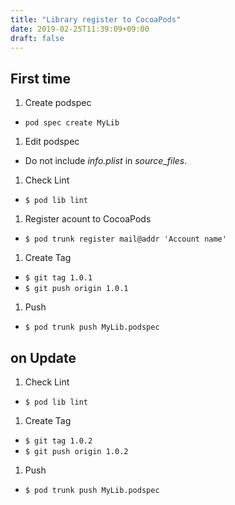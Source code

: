 ```yaml
---
title: "Library register to CocoaPods"
date: 2019-02-25T11:39:09+09:00
draft: false
---
```


## First time
1. Create podspec
  - `pod spec create MyLib`

1. Edit podspec
  - Do not include *info.plist* in *source_files*.

1. Check Lint
  - `$ pod lib lint`

1. Register acount to CocoaPods
  - `$ pod trunk register mail@addr 'Account name'`

1. Create Tag
  - `$ git tag 1.0.1`
  - `$ git push origin 1.0.1`

1. Push
  - `$ pod trunk push MyLib.podspec`


## on Update

1. Check Lint
  - `$ pod lib lint`

1. Create Tag
  - `$ git tag 1.0.2`
  - `$ git push origin 1.0.2`

1. Push
  - `$ pod trunk push MyLib.podspec`

